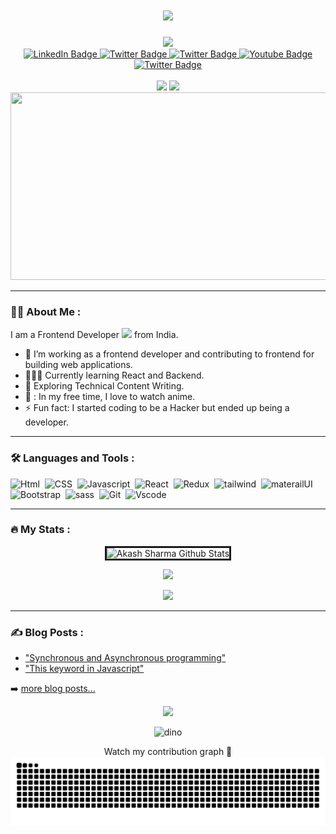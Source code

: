 <div id="header" align="center">
  <h1 align="center">
  <a href="#">
    <img src="https://readme-typing-svg.herokuapp.com/?lines=Hey,+There!+👋;Akash+here...;nice+to+see+you!&center=true&size=30">
  </a>
</h1>
  <img src="https://media.giphy.com/media/M9gbBd9nbDrOTu1Mqx/giphy.gif" width="200"/>
  <div id="badges">
  <a href="https://www.linkedin.com/in/akash-sharma-0251051a1">
    <img src="https://img.shields.io/badge/linkedin-%230077b5?style=for-the-badge&logo=linkedin&logoColor=white" alt="LinkedIn Badge"/>
  </a>
  <a href="https://twitter.com/Akasharma18">
    <img src="https://img.shields.io/badge/twitter-%231DA1F2?style=for-the-badge&logo=twitter&logoColor=white" alt="Twitter Badge"/>
  </a>  
  <a href="https://www.instagram.com/im_perfect13o7/?hl=en">
    <img src="https://img.shields.io/badge/instagram-%23E1306C?style=for-the-badge&logo=instagram&logoColor=white" alt="Twitter Badge"/>
  </a>
  <a href="">
    <img src="https://img.shields.io/badge/discord-%237289DA?style=for-the-badge&logo=youtube&logoColor=white" alt="Youtube Badge"/>
  </a>
  <a href="https://hashnode.com/@akash1307">
    <img src="https://img.shields.io/badge/hashnode-rgb(32 92 255)?style=for-the-badge&logo=hashnode&logoColor=white" alt="Twitter Badge"/>
  </a>
</div>
  <br>
  <img src="https://slackmojis.com/emojis/11401-among-us-dance/download" width="30"/>
  <a href="https://akash-sharma18.netlify.app/#" alt="Portfolio">
  <img src="https://img.shields.io/website?label=Portfolio&style=for-the-badge&url=https%3A%2F%2Fcodestackr.com"/>
  </a>
<!--   <img src="https://activity-graph.herokuapp.com/graph?username=akash-1318&theme=dracula&bg_color=00000000&color=878787&line=4c8ed9&point=00000000&area=true&hide_border=true"><br><br>
<div align="center"> -->
</div>
<img src="https://media.giphy.com/media/dWesBcTLavkZuG35MI/giphy.gif" width="600" height="300"/>
</div>

---

### :man_technologist: About Me :

I am a Frontend Developer <img src="https://media.giphy.com/media/WUlplcMpOCEmTGBtBW/giphy.gif" width="30"> from India.
- :telescope: I’m working as a frontend developer and contributing to frontend for building web applications.
- 🧑🏻‍💻 Currently learning React and Backend.
- :seedling: Exploring Technical Content Writing.
- 🤩 : In my free time, I love to watch anime.
- ⚡️ Fun fact: I started coding to be a Hacker but ended up being a developer.

---

### :hammer_and_wrench: Languages and Tools :
<div>
  <img src="https://cdn.jsdelivr.net/gh/devicons/devicon/icons/html5/html5-original.svg" title="Html" alt="Html" width="40" height="40"/>&nbsp;
  <img src="https://cdn.jsdelivr.net/gh/devicons/devicon/icons/css3/css3-original.svg" title="CSS" alt="CSS" width="40" height="40"/>&nbsp;
  <img src="https://cdn.jsdelivr.net/gh/devicons/devicon/icons/javascript/javascript-original.svg" title="Javascript" alt="Javascript" width="40" height="40"/>&nbsp;
  <img src="https://cdn.jsdelivr.net/gh/devicons/devicon/icons/react/react-original.svg" title="React" alt="React" width="40" height="40"/>&nbsp;
  <img src="https://cdn.jsdelivr.net/gh/devicons/devicon/icons/redux/redux-original.svg" title="Redux" alt="Redux" width="40" height="40"/>&nbsp;
  <img src="https://cdn.jsdelivr.net/gh/devicons/devicon/icons/tailwindcss/tailwindcss-original-wordmark.svg" title="tailwind" alt="tailwind" width="40" height="40"/>&nbsp;
  <img src="https://cdn.jsdelivr.net/gh/devicons/devicon/icons/materialui/materialui-original.svg" title="materailUI" alt="materailUI" width="40" height="40"/>&nbsp;
  <img src="https://cdn.jsdelivr.net/gh/devicons/devicon/icons/bootstrap/bootstrap-original.svg" title="Bootstrap" alt="Bootstrap" width="40" height="40"/>&nbsp;
  <img src="https://cdn.jsdelivr.net/gh/devicons/devicon/icons/sass/sass-original.svg" title="sass" alt="sass" width="40" height="40"/>&nbsp;
  <img src="https://cdn.jsdelivr.net/gh/devicons/devicon/icons/git/git-original.svg" title="Git" alt="Git" width="40" height="40"/>&nbsp;
  <img src="https://cdn.jsdelivr.net/gh/devicons/devicon/icons/vscode/vscode-original.svg" title="Vscode" alt="Vscode" width="40" height="40"/>&nbsp;
</div>

---

### :fire: My Stats :
<p align='center'><img width="450px" style="border-style:solid" src="https://github-readme-streak-stats.herokuapp.com/?user=akash-1318&theme=radical" alt="Akash Sharma Github Stats" />
  </p> 
   <p align='center'>
  <img width="450px" src="https://github-readme-stats.vercel.app/api?username=akash-1318&count_private=true&theme=radical"/>
</p>
  <p align='center'>
  <img src = "https://github-readme-stats.vercel.app/api/top-langs/?username=akash-1318&theme=radical&hide=jupyter%20notebook&layout=compact&langs_count=8"></p>
  
  ---
  
  ### :writing_hand: Blog Posts :
  <!-- BLOG-POST-LIST:START -->
- ["Synchronous and Asynchronous programming"](https://knightdev.hashnode.dev/synchronous-and-asynchronous-programming-in-javascript)
- ["This keyword in Javascript"](https://knightdev.hashnode.dev/this-keyword-in-javascript)

➡️ [more blog posts...](https://hashnode.com/@akash1307)

<div align="center">
  
[![](http://spotify.aio-api.ml/spotify?id=qy9jhr85so9g8pr6zz7aizc6x&theme=wavy&image=true&bars_when_not_listening=true&bg_color=black&title_color=cyan&text_color=cyan)](https://open.spotify.com/user/qy9jhr85so9g8pr6zz7aizc6x)
  
 
 ![dino](https://user-images.githubusercontent.com/72180173/147874434-07a7880a-c659-47ab-bbbc-d564bb10bb3f.gif)

Watch my contribution graph 🐍
 ![Watch my contribution graph being eaten by a Snake!](https://raw.githubusercontent.com/akash-1318/akash-1318/master/snake.svg)
  
  </div>

